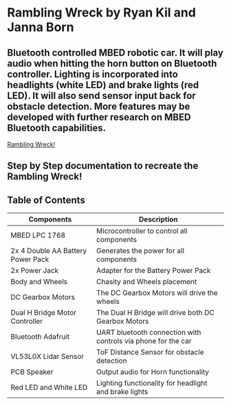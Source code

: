# Rambling Wreck by Ryan Kil and Janna Born
## Bluetooth controlled MBED robotic car. It will play audio when hitting the horn button on Bluetooth controller. Lighting is incorporated into headlights (white LED) and brake lights (red LED). It will also send sensor input back for obstacle detection. More features may be developed with further research on MBED Bluetooth capabilities.

[Rambling Wreck!](https://www.youtube.com/shorts/OATE5wvw6fY)

## Step by Step documentation to recreate the Rambling Wreck!

## Table of Contents

| Components | Description |
| ----- | ----------- |
| MBED LPC 1768 | Microcontroller to control all components |
| 2x 4 Double AA Battery Power Pack | Generates the power for all components |
| 2x Power Jack | Adapter for the Battery Power Pack |
| Body and Wheels  | Chasity and Wheels placement |
| DC Gearbox Motors | The DC Gearbox Motors will drive the wheels |
| Dual H Bridge Motor Controller | The Dual H Bridge will drive both DC Gearbox Motors |
| Bluetooth Adafruit | UART bluetooth connection with controls via phone for the car |
| VL53L0X Lidar Sensor | ToF Distance Sensor for obstacle detection | 
| PCB Speaker | Output audio for Horn functionality |
| Red LED and White LED | Lighting functionality for headlight and brake lights |
